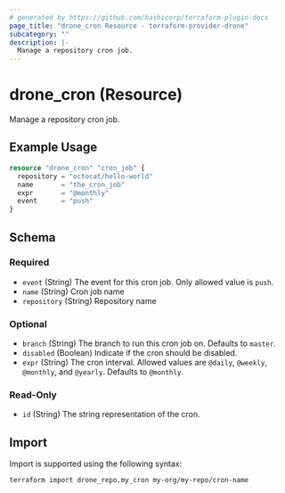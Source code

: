 ```yaml
---
# generated by https://github.com/hashicorp/terraform-plugin-docs
page_title: "drone_cron Resource - terraform-provider-drone"
subcategory: ""
description: |-
  Manage a repository cron job.
---
```


# drone_cron (Resource)

Manage a repository cron job.

## Example Usage

```terraform
resource "drone_cron" "cron_job" {
  repository = "octocat/hello-world"
  name       = "the_cron_job"
  expr       = "@monthly"
  event      = "push"
}
```

<!-- schema generated by tfplugindocs -->
## Schema

### Required

- `event` (String) The event for this cron job. Only allowed value is `push`.
- `name` (String) Cron job name
- `repository` (String) Repository name

### Optional

- `branch` (String) The branch to run this cron job on. Defaults to `master`.
- `disabled` (Boolean) Indicate if the cron should be disabled.
- `expr` (String) The cron interval. Allowed values are `@daily`, `@weekly`, `@monthly`, and `@yearly`. Defaults to `@monthly`.

### Read-Only

- `id` (String) The string representation of the cron.

## Import

Import is supported using the following syntax:

```shell
terraform import drone_repo.my_cron my-org/my-repo/cron-name
```
